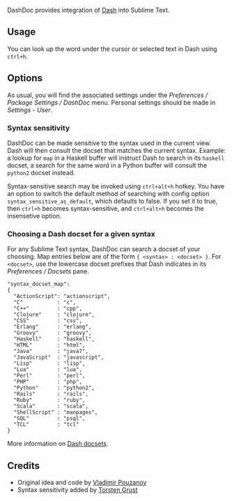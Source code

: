 DashDoc provides integration of [Dash][1] into Sublime Text.

## Usage

You can look up the word under the cursor or selected text in Dash using `ctrl+h`.

## Options

As usual, you will find the associated settings under the *Preferences / Package Settings / DashDoc* menu.  Personal settings should be made in *Settings - User*.

### Syntax sensitivity

DashDoc can be made sensitive to the syntax used in the current view. Dash will then consult the docset that matches the current syntax.  Example: a lookup for `map` in a Haskell buffer will instruct Dash to search in its `haskell` docset, a search for the same word in a Python buffer will consult the `python2` docset instead.

Syntax-sensitive search may be invoked using `ctrl+alt+h` hotkey. You have an option to switch the default method of searching with config option `syntax_sensitive_as_default`, which defaults to false. If you set it to true, then `ctrl+h` becomes syntax-sensitive, and `ctrl+alt+h` becomes the insensetive option.

### Choosing a Dash docset for a given syntax

For any Sublime Text syntax, DashDoc can search a docset of your choosing. Map entries below are of the form `{ <syntax> : <docset> }`. For `<docset>`, use the lowercase docset prefixes that Dash indicates in its *Preferences / Docsets* pane.

    "syntax_docset_map":
    {
      "ActionScript": "actionscript",
      "C"           : "c",
      "C++"         : "cpp",
      "Clojure"     : "clojure",
      "CSS"         : "css",
      "Erlang"      : "erlang",
      "Groovy"      : "groovy",
      "Haskell"     : "haskell",
      "HTML"        : "html",
      "Java"        : "java7",
      "JavaScript"  : "javascript",
      "Lisp"        : "lisp",
      "Lua"         : "lua",
      "Perl"        : "perl",
      "PHP"         : "php",
      "Python"      : "python2",
      "Rails"       : "rails",
      "Ruby"        : "ruby",
      "Scala"       : "scala",
      "ShellScript" : "manpages",
      "SQL"         : "psql",
      "TCL"         : "tcl"
    }

More information on [Dash docsets][2].

## Credits

* Original idea and code by [Vladimir Pouzanov][3]
* Syntax sensitivity added by [Torsten Grust][4]

[1]: http://itunes.apple.com/us/app/dash-docs-snippets/id458034879?mt=12
[2]: http://kapeli.com/docsets/
[3]: http://farcaller.net/
[4]: http://db.inf.uni-tuebingen.de/team/grust/
